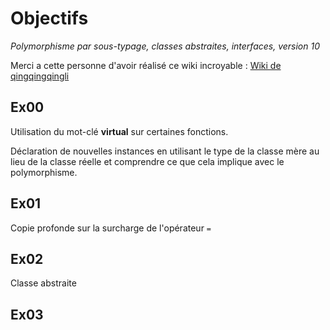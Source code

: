 # Objectifs

*Polymorphisme par sous-typage, classes abstraites, interfaces, version 10*

Merci a cette personne d'avoir réalisé ce wiki incroyable : [Wiki de qingqingqingli](https://github.com/qingqingqingli/CPP/tree/main/module04)

## Ex00
Utilisation du mot-clé **virtual** sur certaines fonctions.

Déclaration de nouvelles instances en utilisant le type de la classe mère au lieu de la classe réelle et comprendre ce que cela implique avec le polymorphisme.

## Ex01
Copie profonde sur la surcharge de l'opérateur `=`

## Ex02
Classe abstraite

## Ex03
